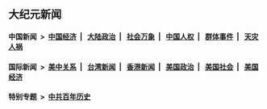 ## 大纪元新闻

#### 中国新闻 &nbsp;>&nbsp; [中国经济](indexes/ncid283/README.md?05141245) &nbsp;| &nbsp; [大陆政治](indexes/ncid277/README.md?05141245) &nbsp;| &nbsp; [社会万象](indexes/ncid282/README.md?05141245) &nbsp;| &nbsp; [中国人权](indexes/ncid278/README.md?05141245) &nbsp;| &nbsp; [群体事件](indexes/ncid279/README.md?05141245) &nbsp;| &nbsp; [天灾人祸](indexes/ncid280/README.md?05141245)

#### 国际新闻 &nbsp;>&nbsp; [美中关系](indexes/nf1412576/README.md?05141245) &nbsp;| &nbsp; [台湾新闻](indexes/ncid1349361/README.md?05141245) &nbsp;| &nbsp; [香港新闻](indexes/ncid1349362/README.md?05141245) &nbsp;| &nbsp; [美国政治](indexes/ncid1078159/README.md?05141245) &nbsp;| &nbsp; [美国社会](indexes/ncid1078160/README.md?05141245) &nbsp;| &nbsp; [美国经济](indexes/ncid1078158/README.md?05141245)

#### 特别专题 &nbsp;>&nbsp; [中共百年历史](https://github.com/epoch-news/epoch-special/blob/master/README.md?05141245)  
